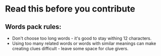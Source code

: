 # Read this before you contribute

## Words pack rules:

- Don't choose too long words - it's good to stay withing 12 characters.
- Using too many related words or words with similar meanings can make creating clues difficult - leave some space for clue givers.
